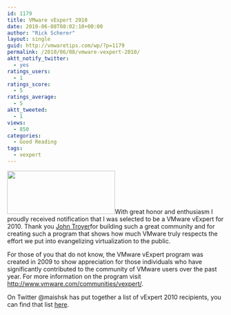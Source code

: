 ```yaml
---
id: 1179
title: VMware vExpert 2010
date: 2010-06-08T08:02:10+00:00
author: "Rick Scherer"
layout: single
guid: http://vmwaretips.com/wp/?p=1179
permalink: /2010/06/08/vmware-vexpert-2010/
aktt_notify_twitter:
  - yes
ratings_users:
  - 1
ratings_score:
  - 5
ratings_average:
  - 5
aktt_tweeted:
  - 1
views:
  - 850
categories:
  - Good Reading
tags:
  - vexpert
---
```

<img class="alignright size-full wp-image-1180" title="vmw_logo_vmware-expert_250x100" src="http://vmwaretips.com/wp/wp-content/uploads/2010/06/vmw_logo_vmware-expert_250x100.gif" alt="" width="250" height="100" />With great honor and enthusiasm I proudly received notification that I was selected to be a VMware vExpert for 2010. Thank you <a href="http://twitter.com/jtroyer" target="_blank">John Troyer</a>for building such a great community and for creating such a program that shows how much VMware truly respects the effort we put into evangelizing virtualization to the public.

For those of you that do not know, the VMware vExpert program was created in 2009 to show appreciation for those individuals who have significantly contributed to the community of VMware users over the past year. For more information on the program visit <a href="http://www.vmware.com/communities/vexpert/" target="_blank">http://www.vmware.com/communities/vexpert/</a>.

On Twitter @maishsk has put together a list of vExpert 2010 recipients, you can find that list <a href="http://twitter.com/maishsk/vmware-vexpert-2010" target="_blank">here</a>.